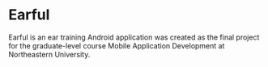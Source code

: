 # Earful

Earful is an ear training Android application was created as the final project for the graduate-level course Mobile Application Development at Northeastern University.
